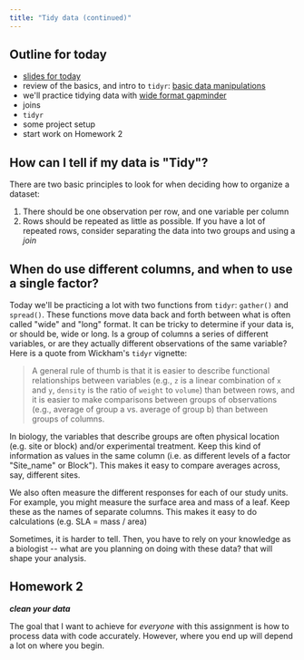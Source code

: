 ```yaml
---
title: "Tidy data (continued)"
---
```


## Outline for today

* [slides for today](/slides/munge_slides02.html)
* review of the basics, and intro to `tidyr`: [basic data manipulations](../tidyr)
* we'll practice tidying data with [wide format gapminder](SuppMatt/gapminder_wide.csv)
* joins
* `tidyr`
* some project setup
* start work on Homework 2

## How can I tell if my data is "Tidy"?

There are two basic principles to look for when deciding how to organize a dataset:

1. There should be one observation per row, and one variable per column
2. Rows should be repeated as little as possible. If you have a lot of repeated rows, consider separating the data into two groups and using a *join*

## When do use different columns, and when to use a single factor?

Today we'll be practicing a lot with two functions from `tidyr`: `gather()` and `spread()`. These functions move data back and forth between what is often called "wide" and "long" format. It can be tricky to determine if your data is, or should be, wide or long. Is a group of columns a series of different variables, or are they actually different observations of the same variable? Here is a quote from Wickham's `tidyr` vignette:

> A general rule of thumb is that it is easier to describe functional relationships between variables (e.g., `z` is a linear combination of `x` and `y`, `density` is the ratio of `weight` to `volume`) than between rows, and it is easier to make comparisons between groups of observations (e.g., average of group a vs. average of group b) than between groups of columns.

In biology, the variables that describe groups are often physical location (e.g. site or block) and/or experimental treatment. Keep this kind of information as values in the same column (i.e. as different levels of a factor "Site_name" or Block"). This makes it easy to compare averages across, say, different sites.

We also often measure the different responses for each of our study units. For example, you might measure the surface area and mass of a leaf. Keep these as the names of separate columns. This makes it easy to do calculations (e.g. SLA = mass / area)  

Sometimes, it is harder to tell. Then, you have to rely on your knowledge as a biologist -- what are you planning on doing with these data? that will shape your analysis. 

## Homework 2

***clean your data***

The goal that I want to achieve for *everyone* with this assignment is how to process data with code accurately. However, where you end up will depend a lot on where you begin.  

